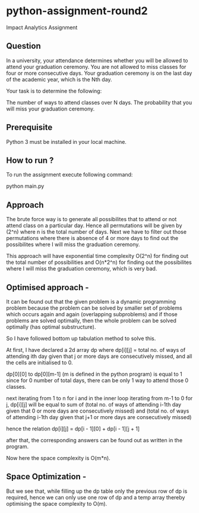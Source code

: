 # python-assignment-round2

Impact Analytics Assignment

## Question

In a university, your attendance determines whether you will be allowed to attend your graduation ceremony. You are not allowed to miss classes for four or more 
consecutive days. Your graduation ceremony is on the last day of the academic year, which is the Nth day.

Your task is to determine the following:

The number of ways to attend classes over N days.
The probability that you will miss your graduation ceremony.

## Prerequisite

Python 3 must be installed in your local machine.

## How to run ?

To run the assignment execute following command:

python main.py

## Approach

The brute force way is to generate all possibilites that to attend or not attend class on a particular day. Hence all permutations will be given by (2^n) where
n is the total number of days. Next we have to filter out those permutations where there is absence of 4 or more days to find out the possibilites where I will
miss the graduation ceremony. 

This approach will have exponential time complexity O(2^n) for finding out the total number of possibilities and O(n*2^n) for finding out the possibilites where I will
miss the graduation ceremony, which is very bad.

## Optimised approach - 

It can be found out that the given problem is a dynamic programming problem because the problem can be solved by smaller set of problems which occurs again and again
(overlapping subproblems) and if those problems are solved optimally, then the whole problem can be solved optimally (has optimal substructure).

So I have followed bottom up tabulation method to solve this.

At first, I have declared a 2d array dp where dp[i][j] = total no. of ways of attending ith day given that j or more days are consecutively missed, and all the cells
are initialised to 0.

dp[0][0] to dp[0][m-1] (m is defined in the python program) is equal to 1 since for 0 number of total days, there can be only 1 way to attend those 0 classes.

next iterating from 1 to n for i and in the inner loop iterating from m-1 to 0 for j, dp[i][j] will be equal to sum of (total no. of ways of attending 
i-1th day given that 0 or more days are consecutively missed) and (total no. of ways of attending i-1th day given that j+1 or more days are consecutively missed)

hence the relation dp[i][j] = dp[i - 1][0] + dp[i - 1][j + 1]

after that, the corresponding answers can be found out as written in the program.

Now here the space complexity is O(m*n).

## Space Optimization - 

But we see that, while filling up the dp table only the previous row of dp is required, hence we can only use one row of dp and a temp array thereby optimising
the space complexity to O(m).
